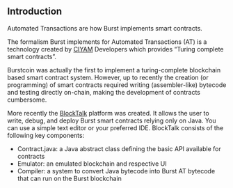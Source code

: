 Introduction
------------

Automated Transactions are how Burst implements smart contracts.

The formalism Burst implements for Automated Transactions (AT) is a technology created by [CIYAM](http://ciyam.org/at/) Developers which provides “Turing complete smart contracts”.

Burstcoin was actually the first to implement a turing-complete blockchain based smart contract system. However, up to recently the creation (or programming) of smart contracts required writing (assembler-like) bytecode and testing directly on-chain, making the development of contracts cumbersome.

More recently the [BlockTalk](https://github.com/burst-apps-team/blocktalk) platform was created. It allows the user to write, debug, and deploy Burst smart contracts relying only on Java. You can use a simple text editor or your preferred IDE. BlockTalk consists of the following key components:

 - Contract.java: a Java abstract class defining the basic API available for contracts
 - Emulator: an emulated blockchain and respective UI
 - Compiler: a system to convert Java bytecode into Burst AT bytecode that can run on the Burst blockchain
